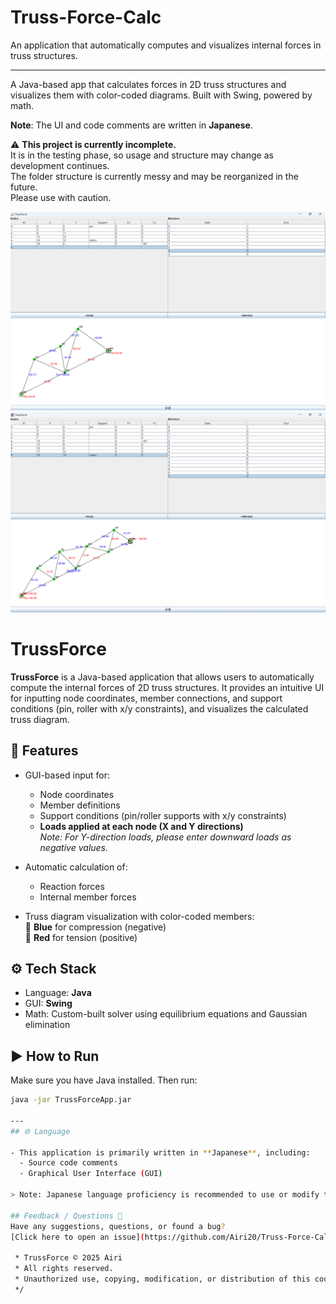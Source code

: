 # Truss-Force-Calc

An application that automatically computes and visualizes internal forces in truss structures.

---

A Java-based app that calculates forces in 2D truss structures and visualizes them with color-coded diagrams. Built with Swing, powered by math.

**Note**: The UI and code comments are written in **Japanese**.  

⚠️ **This project is currently incomplete.**<br>
It is in the testing phase, so usage and structure may change as development continues.<br>
The folder structure is currently messy and may be reorganized in the future.<br>
Please use with caution.

<p align="center">
  <img src="screenshot1.png" alt="TrussForce Screenshot 1" width="600"/><br/>
  <img src="screenshot2.png" alt="TrussForce Screenshot 2" width="600"/>
</p>

# TrussForce

**TrussForce** is a Java-based application that allows users to automatically compute the internal forces of 2D truss structures. It provides an intuitive UI for inputting node coordinates, member connections, and support conditions (pin, roller with x/y constraints), and visualizes the calculated truss diagram.

## 🧠 Features

- GUI-based input for:
  - Node coordinates
  - Member definitions
  - Support conditions (pin/roller supports with x/y constraints)
  - **Loads applied at each node (X and Y directions)**  
    *Note: For Y-direction loads, please enter downward loads as negative values.*
  
- Automatic calculation of:
  - Reaction forces
  - Internal member forces

- Truss diagram visualization with color-coded members:  
  🔵 **Blue** for compression (negative)  
  🔴 **Red** for tension (positive)

## ⚙️ Tech Stack

- Language: **Java**  
- GUI: **Swing**  
- Math: Custom-built solver using equilibrium equations and Gaussian elimination

## ▶️ How to Run

Make sure you have Java installed. Then run:

```bash
java -jar TrussForceApp.jar

---
## 🌐 Language

- This application is primarily written in **Japanese**, including:
  - Source code comments
  - Graphical User Interface (GUI)

> Note: Japanese language proficiency is recommended to use or modify this software.

## Feedback / Questions 💬  
Have any suggestions, questions, or found a bug?  
[Click here to open an issue](https://github.com/Airi20/Truss-Force-Calc/issues/new?title=Feedback&body=Feel+free+to+write+your+thoughts+below%21+%F0%9F%91%87) — I’d love to hear from you!

 * TrussForce © 2025 Airi
 * All rights reserved.
 * Unauthorized use, copying, modification, or distribution of this code is strictly prohibited.
 */
